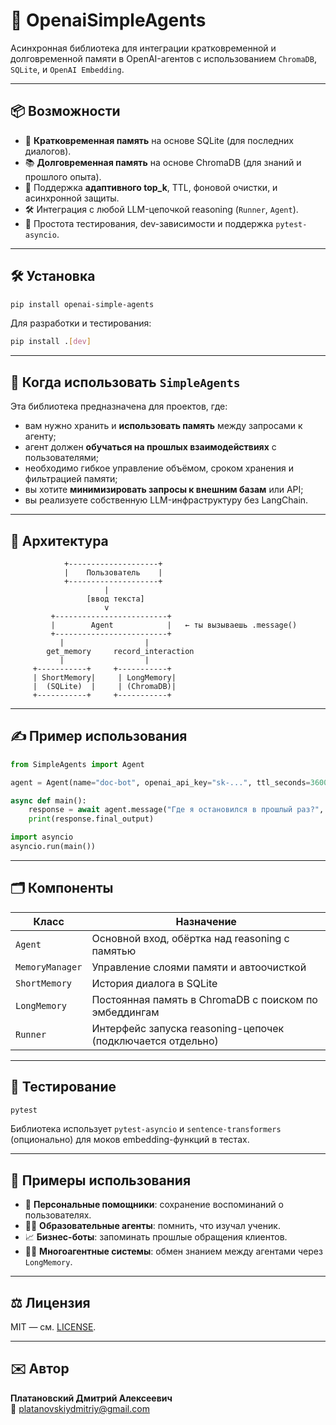 # 🧠 OpenaiSimpleAgents

Асинхронная библиотека для интеграции кратковременной и долговременной памяти в OpenAI-агентов с использованием `ChromaDB`, `SQLite`, и `OpenAI Embedding`.

---

## 📦 Возможности

- 🔄 **Кратковременная память** на основе SQLite (для последних диалогов).
- 📚 **Долговременная память** на основе ChromaDB (для знаний и прошлого опыта).
- 🧱 Поддержка **адаптивного top_k**, TTL, фоновой очистки, и асинхронной защиты.
- 🛠 Интеграция с любой LLM-цепочкой reasoning (`Runner`, `Agent`).
- 🧪 Простота тестирования, dev-зависимости и поддержка `pytest-asyncio`.

---

## 🛠 Установка

```bash
pip install openai-simple-agents
```

Для разработки и тестирования:

```bash
pip install .[dev]
```

---

## 📌 Когда использовать `SimpleAgents`

Эта библиотека предназначена для проектов, где:

- вам нужно хранить и **использовать память** между запросами к агенту;
- агент должен **обучаться на прошлых взаимодействиях** с пользователями;
- необходимо гибкое управление объёмом, сроком хранения и фильтрацией памяти;
- вы хотите **минимизировать запросы к внешним базам** или API;
- вы реализуете собственную LLM-инфраструктуру без LangChain.

---

## 🧠 Архитектура

```text
            +--------------------+
            |    Пользователь    |
            +--------------------+
                     |
                 [ввод текста]
                     v
         +-------------------------+
         |        Agent            |   ← ты вызываешь .message()
         +-------------------------+
           |                  |
        get_memory     record_interaction
           |                  |
     +-----------+     +-----------+
     | ShortMemory|     | LongMemory|
     |  (SQLite)  |     | (ChromaDB)|
     +-----------+     +-----------+
```

---

## ✍️ Пример использования

```python
from SimpleAgents import Agent

agent = Agent(name="doc-bot", openai_api_key="sk-...", ttl_seconds=3600)

async def main():
    response = await agent.message("Где я остановился в прошлый раз?", user_id="user123")
    print(response.final_output)

import asyncio
asyncio.run(main())
```

---

## 🗂 Компоненты

| Класс           | Назначение                                                  |
|----------------|-------------------------------------------------------------|
| `Agent`         | Основной вход, обёртка над reasoning с памятью              |
| `MemoryManager` | Управление слоями памяти и автоочисткой                     |
| `ShortMemory`   | История диалога в SQLite                                    |
| `LongMemory`    | Постоянная память в ChromaDB с поиском по эмбеддингам       |
| `Runner`        | Интерфейс запуска reasoning-цепочек (подключается отдельно) |

---

## 🧪 Тестирование

```bash
pytest
```

Библиотека использует `pytest-asyncio` и `sentence-transformers` (опционально) для моков embedding-функций в тестах.

---

## 📂 Примеры использования

- 🤖 **Персональные помощники**: сохранение воспоминаний о пользователях.
- 🧑‍🏫 **Образовательные агенты**: помнить, что изучал ученик.
- 📈 **Бизнес-боты**: запоминать прошлые обращения клиентов.
- 🕵️‍♂️ **Многоагентные системы**: обмен знанием между агентами через `LongMemory`.

---

## ⚖️ Лицензия

MIT — см. [LICENSE](LICENSE).

---

## ✉️ Автор

**Платановский Дмитрий Алексеевич**  
📧 [platanovskiydmitriy@gmail.com](mailto:platanovskiydmitriy@gmail.com)